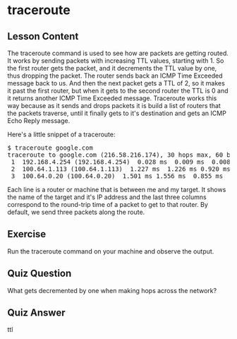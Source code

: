 # traceroute

## Lesson Content

The traceroute command is used to see how are packets are getting routed. It works by sending packets with increasing TTL values, starting with 1. So the first router gets the packet, and it decrements the TTL value by one, thus dropping the packet. The router sends back an ICMP Time Exceeded message back to us. And then the next packet gets a TTL of 2, so it makes it past the first router, but when it gets to the second router the TTL is 0 and it returns another ICMP Time Exceeded message. Traceroute works this way because as it sends and drops packets it is build a list of routers that the packets traverse, until it finally gets to it's destination and gets an ICMP Echo Reply message. 

Here's a little snippet of a traceroute: 

<pre>
$ traceroute google.com                                                                          
traceroute to google.com (216.58.216.174), 30 hops max, 60 byte packets                          
 1  192.168.4.254 (192.168.4.254)  0.028 ms  0.009 ms  0.008 ms                                  
 2  100.64.1.113 (100.64.1.113)  1.227 ms  1.226 ms 0.920 ms
 3  100.64.0.20 (100.64.0.20)  1.501 ms 1.556 ms  0.855 ms                                                                                 
</pre>

Each line is a router or machine that is between me and my target. It shows the name of the target and it's IP address and the last three columns correspond to the round-trip time of a packet to get to that router. By default, we send three packets along the route.

## Exercise

Run the traceroute command on your machine and observe the output.

## Quiz Question

What gets decremented by one when making hops across the network?

## Quiz Answer

ttl